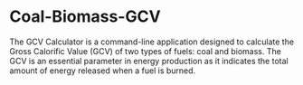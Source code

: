 # Coal-Biomass-GCV
The GCV Calculator is a command-line application designed to calculate the Gross Calorific Value (GCV) of two types of fuels: coal and biomass. The GCV is an essential parameter in energy production as it indicates the total amount of energy released when a fuel is burned. 
